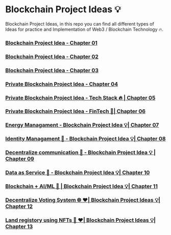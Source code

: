 # Blockchain Project Ideas 💡
Blockchain Project Ideas, in this repo you can find all different types of Ideas for practice and Implementation of Web3 / Blockchain Technology 🔥.

### [Blockchain Project Idea - Chapter 01](https://youtu.be/nfX2EZo43_U?si=qG8GXxJaODuRdxUh)
### [Blockchain Project Idea - Chapter 02](https://youtu.be/tgCmu5PHz10?si=BdTkYBh9aMRgH3iy)
### [Blockchain Project Idea - Chapter 03](https://youtu.be/j7JAE2TbBRY?si=Npal7FZJLrtWXOuf)
### [Private Blockchain Project Idea - Chapter 04](https://youtu.be/gRzGNGs6HUw?si=7Og4B-eJTNvc9pUb)
### [Private Blockchain Project Idea - Tech Stack 🔥 | Chapter 05](https://youtu.be/4ySmrtOgYEs?si=M7l5rkZmb46mevrW)
### [Private Blockchain Project Idea - FinTech 🚀| Chapter 06](https://youtu.be/k5MVsUS8cJ8?si=-8uEYWmlBDivry5r)
### [Energy Managament - Blockchain Project Idea 💡| Chapter 07](https://youtu.be/4RH_QRr2WRs?si=qfeMhN-IRdb3Sujj)
### [Identity Managament 🚀 - Blockchain Project Idea 💡| Chapter 08](https://youtu.be/J39-1Nkk0nY?si=z5mm-d7a9XGIUNmU)
### [Decentralize communication 🚀 - Blockchain Project Idea 💡 | Chapter 09](https://youtu.be/h5NPiTrNatg?si=Bi6CssRjWHN54uAt)
### [Data as Service 🚀 - Blockchain Project Idea 💡| Chapter 10](https://youtu.be/_8y_q1R_HKc?si=XZoKsjHdTNkoN-13)
### [Blockchain + AI/ML 🚀 | Blockchain Project Idea 💡| Chapter 11](https://youtu.be/1nPz_IIzHhU)
### [Decentralize Voting System 🌐 ❤️| Blockchain Project Ideas 💡| Chapter 12](https://www.youtube.com/watch?v=gZYBpftVZr8)
### [Land registory using NFTs 📑 ❤️| Blockchain Project Ideas 💡| Chapter 13](https://www.youtube.com/watch?v=4K8AEDRakdw)
